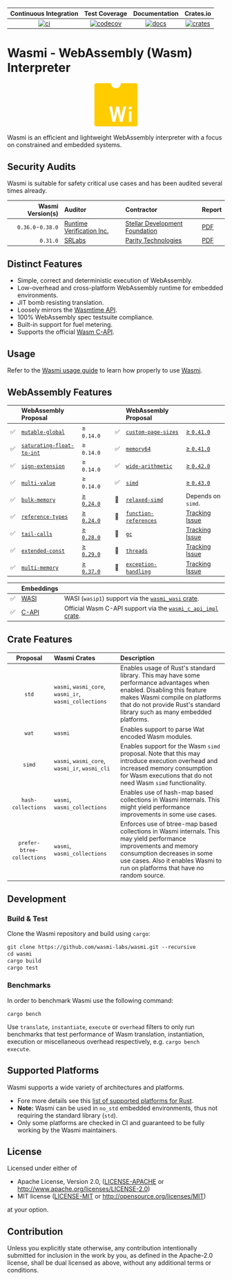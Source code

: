 
| Continuous Integration |     Test Coverage    |  Documentation   |      Crates.io       |
|:----------------------:|:--------------------:|:----------------:|:--------------------:|
| [![ci][1]][2]          | [![codecov][3]][4]   | [![docs][5]][6] | [![crates][7]][8]  |

[1]: https://github.com/wasmi-labs/wasmi/workflows/Rust%20-%20Continuous%20Integration/badge.svg?branch=master
[2]: https://github.com/wasmi-labs/wasmi/actions?query=workflow%3A%22Rust+-+Continuous+Integration%22+branch%3Amaster
[3]: https://codecov.io/gh/wasmi-labs/wasmi/branch/master/graph/badge.svg
[4]: https://codecov.io/gh/wasmi-labs/wasmi/branch/master
[5]: https://docs.rs/wasmi/badge.svg
[6]: https://docs.rs/wasmi
[7]: https://img.shields.io/crates/v/wasmi.svg
[8]: https://crates.io/crates/wasmi

[license-mit-badge]: https://img.shields.io/badge/license-MIT-blue.svg
[license-apache-badge]: https://img.shields.io/badge/license-APACHE-orange.svg

# Wasmi - WebAssembly (Wasm) Interpreter

<p align="center">
  <img src="./resources/wasmi-logo.png" width="100" height="100">
</p>

Wasmi is an efficient and lightweight WebAssembly interpreter with a focus on constrained and embedded systems.

## Security Audits

Wasmi is suitable for safety critical use cases and has been audited several times already.

| Wasmi Version(s) | Auditor | Contractor | Report |
|--:|:--|:--|:--|
| `0.36.0`-`0.38.0` | [Runtime Verification Inc.] | [Stellar Development Foundation] | [PDF](./resources/audit-2024-11-27.pdf) |
| `0.31.0` | [SRLabs] | [Parity Technologies] | [PDF](./resources/audit-2023-12-20.pdf) |

[Wasmtime]: https://github.com/bytecodealliance/wasmtime
[SRLabs]: https://www.srlabs.de/
[Runtime Verification Inc.]: https://runtimeverification.com/
[Stellar Development Foundation]: https://stellar.org/foundation
[Parity Technologies]: https://www.parity.io/

## Distinct Features

- Simple, correct and deterministic execution of WebAssembly.
- Low-overhead and cross-platform WebAssembly runtime for embedded environments.
- JIT bomb resisting translation.
- Loosely mirrors the [Wasmtime API](https://docs.rs/wasmtime/).
- 100% WebAssembly spec testsuite compliance.
- Built-in support for fuel metering.
- Supports the official [Wasm C-API](https://github.com/WebAssembly/wasm-c-api).

## Usage

Refer to the [Wasmi usage guide](./docs/usage.md) to learn how properly to use [Wasmi](https://crates.io/crates/wasmi).

## WebAssembly Features

| | WebAssembly Proposal | | | | WebAssembly Proposal | |
|:-:|:--|:--|:-:|:--|:--|:--|
| ✅ | [`mutable-global`] | ≥ `0.14.0` | | ✅ | [`custom-page-sizes`] | [≥ `0.41.0`][(#1197)] |
| ✅ | [`saturating-float-to-int`] | ≥ `0.14.0` | | ✅ | [`memory64`] | [≥ `0.41.0`][(#1357)] |
| ✅ | [`sign-extension`] | ≥ `0.14.0` | | ✅ | [`wide-arithmetic`] | [≥ `0.42.0`][(#1369)] |
| ✅ | [`multi-value`] | ≥ `0.14.0` | | ✅ | [`simd`] | [≥ `0.43.0`][(#1364)] |
| ✅ | [`bulk-memory`] | [≥ `0.24.0`][(#628)] | | 📅 | [`relaxed-simd`] | Depends on `simd`. |
| ✅ | [`reference-types`] | [≥ `0.24.0`][(#635)] | | 📅 | [`function-references`] | [Tracking Issue][(#774)] |
| ✅ | [`tail-calls`] | [≥ `0.28.0`][(#683)] | | 📅 | [`gc`] | [Tracking Issue][(#775)] |
| ✅ | [`extended-const`] | [≥ `0.29.0`][(#707)] | | 📅 | [`threads`] | [Tracking Issue][(#777)] |
| ✅ | [`multi-memory`] | [≥ `0.37.0`][(#1191)] | | 📅 | [`exception-handling`] | [Tracking Issue][(#1037)] |

| | Embeddings | |
|:-:|:--|:--|
| ✅ | [WASI] | WASI (`wasip1`) support via the [`wasmi_wasi` crate]. |
| ✅ | [C-API] | Official Wasm C-API support via the [`wasmi_c_api_impl` crate]. |

[`mutable-global`]: https://github.com/WebAssembly/mutable-global
[`saturating-float-to-int`]: https://github.com/WebAssembly/nontrapping-float-to-int-conversions
[`sign-extension`]: https://github.com/WebAssembly/sign-extension-ops
[`multi-value`]: https://github.com/WebAssembly/multi-value
[`reference-types`]: https://github.com/WebAssembly/reference-types
[`bulk-memory`]: https://github.com/WebAssembly/bulk-memory-operations
[`simd` ]: https://github.com/webassembly/simd
[`tail-calls`]: https://github.com/WebAssembly/tail-call
[`extended-const`]: https://github.com/WebAssembly/extended-const
[`function-references`]: https://github.com/WebAssembly/function-references
[`gc`]: https://github.com/WebAssembly/gc
[`multi-memory`]: https://github.com/WebAssembly/multi-memory
[`threads`]: https://github.com/WebAssembly/threads
[`relaxed-simd`]: https://github.com/WebAssembly/relaxed-simd
[`exception-handling`]: https://github.com/WebAssembly/exception-handling
[`custom-page-sizes`]: https://github.com/WebAssembly/custom-page-sizes
[`memory64`]: https://github.com/WebAssembly/memory64
[`wide-arithmetic`]: https://github.com/WebAssembly/wide-arithmetic

[WASI]: https://github.com/WebAssembly/WASI
[C-API]: https://github.com/WebAssembly/wasm-c-api
[`wasmi_wasi` crate]: ./crates/wasi
[`wasmi_c_api_impl` crate]: ./crates/c_api

[(#363)]: https://github.com/wasmi-labs/wasmi/issues/363
[(#364)]: https://github.com/wasmi-labs/wasmi/issues/364
[(#496)]: https://github.com/wasmi-labs/wasmi/issues/496
[(#628)]: https://github.com/wasmi-labs/wasmi/pull/628
[(#635)]: https://github.com/wasmi-labs/wasmi/pull/635
[(#638)]: https://github.com/wasmi-labs/wasmi/pull/638
[(#683)]: https://github.com/wasmi-labs/wasmi/pull/683
[(#707)]: https://github.com/wasmi-labs/wasmi/pull/707
[(#774)]: https://github.com/wasmi-labs/wasmi/pull/774
[(#775)]: https://github.com/wasmi-labs/wasmi/pull/775
[(#776)]: https://github.com/wasmi-labs/wasmi/pull/776
[(#777)]: https://github.com/wasmi-labs/wasmi/pull/777
[(#1037)]: https://github.com/wasmi-labs/wasmi/issues/1137
[(#1197)]: https://github.com/wasmi-labs/wasmi/issues/1197
[(#1191)]: https://github.com/wasmi-labs/wasmi/issues/1191
[(#1357)]: https://github.com/wasmi-labs/wasmi/issues/1357
[(#1364)]: https://github.com/wasmi-labs/wasmi/issues/1364
[(#1369)]: https://github.com/wasmi-labs/wasmi/issues/1369

## Crate Features

| Proposal | Wasmi Crates | Description |
|:-:|:--|:--|
| `std` | `wasmi`, `wasmi_core`, `wasmi_ir`, `wasmi_collections` | Enables usage of Rust's standard library. This may have some performance advantages when enabled. Disabling this feature makes Wasmi compile on platforms that do not provide Rust's standard library such as many embedded platforms. |
| `wat` | `wasmi` | Enables support to parse Wat encoded Wasm modules. |
| `simd` | `wasmi`, `wasmi_core`, `wasmi_ir`, `wasmi_cli` | Enables support for the Wasm `simd` proposal. Note that this may introduce execution overhead and increased memory consumption for Wasm executions that do not need Wasm `simd` functionality. |
| `hash-collections` | `wasmi`, `wasmi_collections` | Enables use of hash-map based collections in Wasmi internals. This might yield performance improvements in some use cases. |
| `prefer-btree-collections` | `wasmi`, `wasmi_collections` | Enforces use of btree-map based collections in Wasmi internals. This may yield performance improvements and memory consumption decreases in some use cases. Also it enables Wasmi to run on platforms that have no random source. |

## Development

### Build & Test

Clone the Wasmi repository and build using `cargo`:

```console
git clone https://github.com/wasmi-labs/wasmi.git --recursive
cd wasmi
cargo build
cargo test
```

### Benchmarks

In order to benchmark Wasmi use the following command:

```console
cargo bench
```

Use `translate`, `instantiate`, `execute` or `overhead` filters to only run benchmarks that test performance of Wasm translation, instantiation, execution or miscellaneous overhead respectively, e.g. `cargo bench execute`.

## Supported Platforms

Wasmi supports a wide variety of architectures and platforms.

- Fore more details see this [list of supported platforms for Rust](https://doc.rust-lang.org/stable/rustc/platform-support.html).
- **Note:** Wasmi can be used in `no_std` embedded environments, thus not requiring the standard library (`std`).
- Only some platforms are checked in CI and guaranteed to be fully working by the Wasmi maintainers.

## License

Licensed under either of

  * Apache License, Version 2.0, ([LICENSE-APACHE](LICENSE-APACHE) or <http://www.apache.org/licenses/LICENSE-2.0>)
  * MIT license ([LICENSE-MIT](LICENSE-MIT) or <http://opensource.org/licenses/MIT>)

at your option.

## Contribution

Unless you explicitly state otherwise, any contribution intentionally submitted for inclusion in the work by you, as defined in the Apache-2.0 license, shall be dual licensed as above, without any additional terms or conditions.
